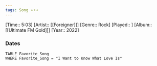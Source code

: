```yaml
---
tags: Song ⭐⭐⭐ 
---
```

[Time:: 5:03]
[Artist:: [[Foreigner]]]
[Genre:: Rock]
[Played:: ]
[Album:: [[Ultimate FM Gold]]]
[Year:: 2022]
### Dates
````dataview
TABLE Favorite_Song
WHERE Favorite_Song = "I Want to Know What Love Is"
````